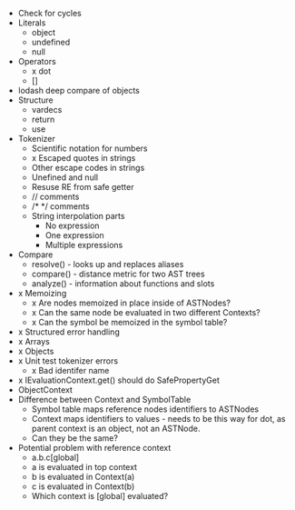 * Check for cycles
* Literals
  * object
  * undefined
  * null
* Operators
  * x dot
  * []
* lodash deep compare of objects
* Structure
  * vardecs
  * return
  * use
* Tokenizer
  * Scientific notation for numbers
  * x Escaped quotes in strings
  * Other escape codes in strings
  * Unefined and null
  * Resuse RE from safe getter
  * // comments
  * /* */ comments
  * String interpolation parts
    * No expression
    * One expression
    * Multiple expressions
* Compare
  * resolve() - looks up and replaces aliases
  * compare() - distance metric for two AST trees
  * analyze() - information about functions and slots
* x Memoizing
  * x Are nodes memoized in place inside of ASTNodes?
  * x Can the same node be evaluated in two different Contexts?
  * x Can the symbol be memoized in the symbol table?
* x Structured error handling
* x Arrays
* x Objects
* x Unit test tokenizer errors
  * x Bad identifer name
* x IEvaluationContext.get() should do SafePropertyGet
* ObjectContext
* Difference between Context and SymbolTable
  * Symbol table maps reference nodes identifiers to ASTNodes
  * Context maps identifiers to values - needs to be this way for dot, as parent context is an object, not an ASTNode.
  * Can they be the same?
* Potential problem with reference context
  * a.b.c\[global]
  * a is evaluated in top context
  * b is evaluated in Context(a)
  * c is evaluated in Context(b)
  * Which context is \[global] evaluated?